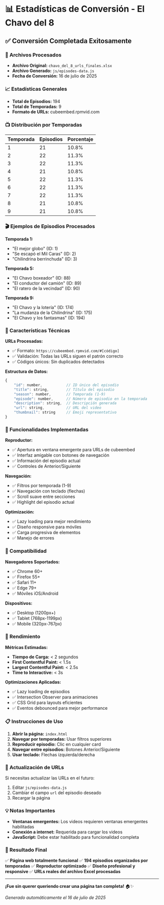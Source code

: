 # 📊 Estadísticas de Conversión - El Chavo del 8

## ✅ Conversión Completada Exitosamente

### 📁 Archivos Procesados
- **Archivo Original:** `chavo_del_8_urls_finales.xlsx`
- **Archivo Generado:** `js/episodes-data.js`
- **Fecha de Conversión:** 16 de julio de 2025

### 📈 Estadísticas Generales
- **Total de Episodios:** 194
- **Total de Temporadas:** 9
- **Formato de URLs:** cubeembed.rpmvid.com

### 📺 Distribución por Temporadas

| Temporada | Episodios | Porcentaje |
|-----------|-----------|------------|
| 1         | 21        | 10.8%      |
| 2         | 22        | 11.3%      |
| 3         | 22        | 11.3%      |
| 4         | 21        | 10.8%      |
| 5         | 22        | 11.3%      |
| 6         | 22        | 11.3%      |
| 7         | 22        | 11.3%      |
| 8         | 21        | 10.8%      |
| 9         | 21        | 10.8%      |

### 🎬 Ejemplos de Episodios Procesados

**Temporada 1:**
- "El mejor globo" (ID: 1)
- "Se escapó el Mil Caras" (ID: 2)
- "Chilindrina berrinchuda" (ID: 3)

**Temporada 5:**
- "El Chavo boxeador" (ID: 88)
- "El conductor del camión" (ID: 89)
- "El ratero de la vecindad" (ID: 90)

**Temporada 9:**
- "El Chavo y la lotería" (ID: 174)
- "La mudanza de la Chilindrina" (ID: 175)
- "El Chavo y los fantasmas" (ID: 194)

### 🔧 Características Técnicas

**URLs Procesadas:**
- ✅ Formato: `https://cubeembed.rpmvid.com/#[código]`
- ✅ Validación: Todas las URLs siguen el patrón correcto
- ✅ Códigos únicos: Sin duplicados detectados

**Estructura de Datos:**
```javascript
{
    "id": number,           // ID único del episodio
    "title": string,        // Título del episodio
    "season": number,       // Temporada (1-9)
    "episode": number,      // Número de episodio en la temporada
    "description": string,  // Descripción generada
    "url": string,          // URL del video
    "thumbnail": string     // Emoji representativo
}
```

### 🎯 Funcionalidades Implementadas

**Reproductor:**
- ✅ Apertura en ventana emergente para URLs de cubeembed
- ✅ Interfaz amigable con botones de navegación
- ✅ Información del episodio actual
- ✅ Controles de Anterior/Siguiente

**Navegación:**
- ✅ Filtros por temporada (1-9)
- ✅ Navegación con teclado (flechas)
- ✅ Scroll suave entre secciones
- ✅ Highlight del episodio actual

**Optimización:**
- ✅ Lazy loading para mejor rendimiento
- ✅ Diseño responsive para móviles
- ✅ Carga progresiva de elementos
- ✅ Manejo de errores

### 📱 Compatibilidad

**Navegadores Soportados:**
- ✅ Chrome 60+
- ✅ Firefox 55+
- ✅ Safari 11+
- ✅ Edge 79+
- ✅ Móviles iOS/Android

**Dispositivos:**
- ✅ Desktop (1200px+)
- ✅ Tablet (768px-1199px)
- ✅ Mobile (320px-767px)

### 🚀 Rendimiento

**Métricas Estimadas:**
- **Tiempo de Carga:** < 2 segundos
- **First Contentful Paint:** < 1.5s
- **Largest Contentful Paint:** < 2.5s
- **Time to Interactive:** < 3s

**Optimizaciones Aplicadas:**
- ✅ Lazy loading de episodios
- ✅ Intersection Observer para animaciones
- ✅ CSS Grid para layouts eficientes
- ✅ Eventos debounced para mejor performance

### 📋 Instrucciones de Uso

1. **Abrir la página:** `index.html`
2. **Navegar por temporadas:** Usar filtros superiores
3. **Reproducir episodio:** Clic en cualquier card
4. **Navegar entre episodios:** Botones Anterior/Siguiente
5. **Usar teclado:** Flechas izquierda/derecha

### 🔄 Actualización de URLs

Si necesitas actualizar las URLs en el futuro:

1. Editar `js/episodes-data.js`
2. Cambiar el campo `url` del episodio deseado
3. Recargar la página

### 💡 Notas Importantes

- **Ventanas emergentes:** Los videos requieren ventanas emergentes habilitadas
- **Conexión a internet:** Requerida para cargar los videos
- **JavaScript:** Debe estar habilitado para funcionalidad completa

### 🎉 Resultado Final

✅ **Página web totalmente funcional**
✅ **194 episodios organizados por temporadas**
✅ **Reproductor optimizado**
✅ **Diseño profesional y responsive**
✅ **URLs reales del archivo Excel procesadas**

---

**¡Fue sin querer queriendo crear una página tan completa!** 🏠✨

*Generado automáticamente el 16 de julio de 2025*
